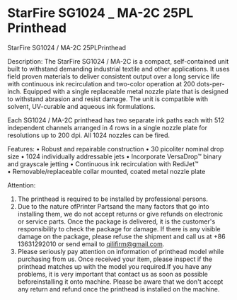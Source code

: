 # StarFire SG1024 _ MA-2C 25PL Printhead

StarFire SG1024 / MA-2C 25PLPrinthead

Description:
The StarFire SG1024 / MA-2C is a compact, self-contained unit built to withstand demanding industrial textile and other applications. It uses field proven materials to deliver consistent output over a long service life with continuous ink recirculation and two-color operation at 200 dots-per-inch. Equipped with a single replaceable metal nozzle plate that is designed to withstand abrasion and resist damage. The unit is compatible with solvent, UV-curable and aqueous ink formulations.

Each SG1024 / MA-2C printhead has two separate ink paths each with 512 independent channels arranged in 4 rows in a single nozzle plate for resolutions up to 200 dpi. All 1024 nozzles can be fired.

Features:
• Robust and repairable construction
• 30 picoliter nominal drop size
• 1024 individually addressable jets
• Incorporate VersaDrop™ binary and grayscale jetting
• Continuous ink recirculation with RediJet™
• Removable/replaceable collar mounted, coated metal nozzle plate

Attention:
1. The printhead is required to be installed by professional persons.
2. Due to the nature ofPrinter Partsand the many factors that go into installing them, we do not accept returns or give refunds on electronic or service parts. Once the package is delivered, it is the customer's responsibility to check the package for damage. If there is any visible damage on the package, please refuse the shipment and call us at +86 13631292010 or send email to qilifirm@gmail.com.
3. Please seriously pay attention on information of printhead model while purchasing from us. Once received your item, please inspect if the printhead matches up with the model you required.If you have any problems, it is very important that contact us as soon as possible beforeinstalling it onto machine. Please be aware that we don't accept any return and refund once the printhead is installed on the machine.
